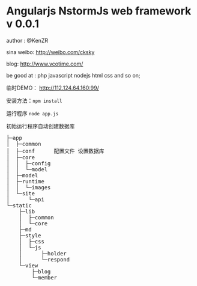 Angularjs NstormJs web framework v 0.0.1
=========

author : @KenZR

sina weibo: http://weibo.com/cksky

blog: http://www.vcotime.com/

be good at : php javascript nodejs html css and so on;

临时DEMO： http://112.124.64.160:99/

安装方法：`npm install`

运行程序 `node app.js`

初始运行程序自动创建数据库

<pre>
├─app
│  ├─common
│  ├─conf      配置文件 设置数据库
│  ├─core
│  │  ├─config   
│  │  └─model
│  ├─model
│  ├─runtime
│  │  └─images
│  └─site
│      └─api
└─static
    ├─lib
    │  ├─common
    │  └─core
    ├─md
    ├─style
    │  ├─css
    │  └─js
    │      ├─holder
    │      └─respond
    └─view
        ├─blog
        └─member
</pre>
